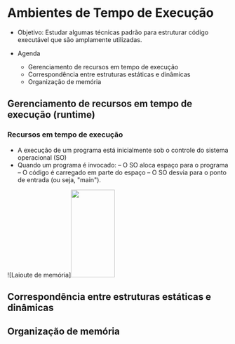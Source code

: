 # Ambientes de Tempo de Execução

- Objetivo: Estudar algumas técnicas padrão para estruturar código executável que são amplamente utilizadas.

- Agenda
   + Gerenciamento de recursos em tempo de execução
   + Correspondência entre estruturas estáticas e dinâmicas
   + Organização de memória

## Gerenciamento de recursos em tempo de execução (runtime)

### Recursos em tempo de execução 
   
+ A execução de um programa está inicialmente sob o controle do sistema operacional (SO)
+ Quando um programa é invocado:
   – O SO aloca espaço para o programa
   – O código é carregado em parte do espaço
   – O SO desvia para o ponto de entrada (ou seja, "main").
   
 ![Laioute de memória]<img src="[https://fullpath/assets/yourgif.gif](https://github.com/MATA61-IC-2022-2/MATA61-2022-2/blob/8f7d5adbf703476ac065a7861dc298a40213136d/Aulas/figuras/Screen%20Shot%202022-08-30%20at%2020.18.01.png)" width="100" height="200">
 
## Correspondência entre estruturas estáticas e dinâmicas


## Organização de memória
